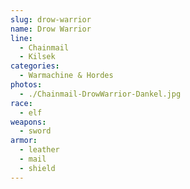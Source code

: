 ```yaml
---
slug: drow-warrior
name: Drow Warrior
line:
  - Chainmail
  - Kilsek
categories:
  - Warmachine & Hordes
photos:
  - ./Chainmail-DrowWarrior-Dankel.jpg
race:
  - elf
weapons:
  - sword
armor:
  - leather
  - mail
  - shield
---
```

